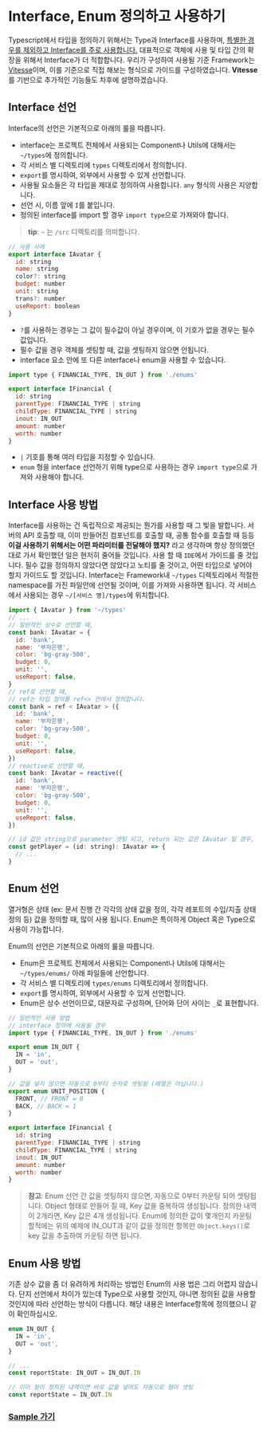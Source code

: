 # Interface, Enum 정의하고 사용하기
Typescript에서 타입을 정의하기 위해서는 Type과 Interface를 사용하며, [특별한 경우를 제외하고 Interface를 주로 사용합니다.](https://yceffort.kr/2021/03/typescript-interface-vs-type) 대표적으로 객체에 사용 및 타입 간의 확장을 위해서 Interface가 더 적합합니다. 우리가 구성하여 사용될 기준 Framework는 [Vitesse](https://github.com/antfu/vitesse)이며, 이를 기준으로 직접 해보는 형식으로 가이드를 구성하였습니다.
**Vitesse**를 기반으로 추가적인 기능들도 차후에 설명하겠습니다.
## Interface 선언
Interface의 선언은 기본적으로 아래의 룰을 따릅니다.
- interface는 프로젝트 전체에서 사용되는 Component나 Utils에 대해서는 `~/types`에 정의합니다.
- 각 서비스 별 디렉토리에 `types` 디렉토리에서 정의합니다.
- `export`를 명시하여, 외부에서 사용할 수 있게 선언합니다.
- 사용될 요소들은 각 타입을 제대로 정의하여 사용합니다. `any` 형식의 사용은 지양합니다.
- 선언 시, 이름 앞에 `I`를 붙입니다.
- 정의된 interface를 import 할 경우 `import type`으로 가져와야 합니다.

> **tip**: `~` 는 `/src` 디렉토리를 의미합니다.

```js
// 사용 사례
export interface IAvatar {
  id: string
  name: string
  color?: string
  budget: number
  unit: string
  trans?: number
  useReport: boolean
}
```
- `?`를 사용하는 경우는 그 값이 필수값이 아닐 경우이며, 이 기호가 없을 경우는 필수 값입니다.
- 필수 값을 경우 객체를 셋팅할 때, 값을 셋팅하지 않으면 안됩니다.
- interface 요소 안에 또 다른 interface나 enum을 사용할 수 있습니다.

```js
import type { FINANCIAL_TYPE, IN_OUT } from './enums'

export interface IFinancial {
  id: string
  parentType: FINANCIAL_TYPE | string
  childType: FINANCIAL_TYPE | string
  inout: IN_OUT
  amount: number
  worth: number
}
```
- `|` 기호를 통해 여러 타입을 지정할 수 있습니다.
- `enum` 형을 interface 선언하기 위해 type으로 사용하는 경우 `import type`으로 가져와 사용해야 합니다.

## Interface 사용 방법
Interface를 사용하는 건 독립적으로 제공되는 뭔가를 사용할 때 그 빛을 발합니다. 서버의 API 호출할 때, 이미 만들어진 컴포넌트를 호출할 때, 공통 함수를 호출할 때 등등 **이걸 사용하기 위해서는 어떤 파라미터를 전달해야 했지?** 라고 생각하며 항상 정의했던 대로 가서 확인했던 일은 현저히 줄어들 것입니다. 사용 할 때 `IDE`에서 가이드를 줄 것입니다. 필수 값을 정의하지 않았다면 않았다고 노티를 줄 것이고, 어떤 타입으로 넣어야 할지 가이드도 할 것입니다.
Interface는 Framework내 `~/types` 디렉토리에서 적절한 namespace를 가진 파일안에 선언될 것이며, 이를 가져와 사용하면 됩니다. 각 서비스에서 사용되는 경우 `~/[서비스 명]/types`에 위치합니다.
```js
import { IAvatar } from '~/types'
// ...
// 일반적인 상수로 선언할 때,
const bank: IAvatar = {
  id: 'bank',
  name: '부자은행',
  color: 'bg-gray-500',
  budget: 0,
  unit: '',
  useReport: false,
}
// ref로 선언할 때,
// ref는 타입 정의를 ref<> 안에서 정의합니다.
const bank = ref < IAvatar > ({
  id: 'bank',
  name: '부자은행',
  color: 'bg-gray-500',
  budget: 0,
  unit: '',
  useReport: false,
})
// reactive로 선언할 때,
const bank: IAvatar = reactive({
  id: 'bank',
  name: '부자은행',
  color: 'bg-gray-500',
  budget: 0,
  unit: '',
  useReport: false,
})

// id 값은 string으로 parameter 셋팅 되고, return 되는 값은 IAvatar 일 경우,
const getPlayer = (id: string): IAvatar => {
  // ...
}
```

## Enum 선언
열거형은 상태 (ex: 문서 진행 간 각각의 상태 값을 정의, 각각 레포트의 수입/지출 상태 정의 등) 값을 정의할 때, 많이 사용 됩니다. Enum은 특이하게 Object 혹은 Type으로 사용이 가능합니다.

Enum의 선언은 기본적으로 아래의 룰을 따릅니다.
- Enum은 프로젝트 전체에서 사용되는 Component나 Utils에 대해서는 `~/types/enums/` 아래 파일들에 선언합니다.
- 각 서비스 별 디렉토리에 `types/enums` 디렉토리에서 정의합니다.
- `export`를 명시하여, 외부에서 사용할 수 있게 선언합니다.
- Enum은 상수 선언이므로, 대문자로 구성하며, 단어와 단어 사이는 `_`로 표현합니다.
```js
// 일반적인 사용 방법
// interface 정의에 사용될 경우
import type { FINANCIAL_TYPE, IN_OUT } from './enums'

export enum IN_OUT {
  IN = 'in',
  OUT = 'out',
}

// 값을 넣지 않으면 자동으로 0부터 숫자로 셋팅됨 (배열은 아닙니다.)
export enum UNIT_POSITION {
  FRONT, // FRONT = 0
  BACK, // BACK = 1
}

export interface IFinancial {
  id: string
  parentType: FINANCIAL_TYPE | string
  childType: FINANCIAL_TYPE | string
  inout: IN_OUT
  amount: number
  worth: number
}
```
> **참고**: Enum 선언 간 값을 셋팅하지 않으면, 자동으로 0부터 카운팅 되어 셋팅됩니다. Object 형태로 만들어 질 때, Key 값을 중복하여 생성됩니다. 정의한 내역이 2개라면, Key 값은 4개 생성됩니다. Enum에 정의한 값이 몇개인지 카운팅 할적에는 위의 예제에 IN_OUT과 같이 값을 정의한 항목만 `Object.keys()`로 key 값을 추출하여 카운팅 하면 됩니다.

## Enum 사용 방법
기존 상수 값을 좀 더 유려하게 처리하는 방법인 Enum의 사용 법은 그리 어렵지 않습니다. 단지 선언에서 차이가 있는데 Type으로 사용할 것인지, 아니면 정의된 값을 사용할 것인지에 따라 선언하는 방식이 다릅니다. 해당 내용은 Interface항목에 정의했으니 같이 확인하십시오.
```js
enum IN_OUT {
  IN = 'in',
  OUT = 'out',
}

// ...
const reportState: IN_OUT = IN_OUT.IN

// 이미 형이 정의된 내역이면 바로 값을 넣어도 자동으로 형이 셋팅
const reportState = IN_OUT.IN
```
### [Sample 가기](/guide/samp/samp1)
